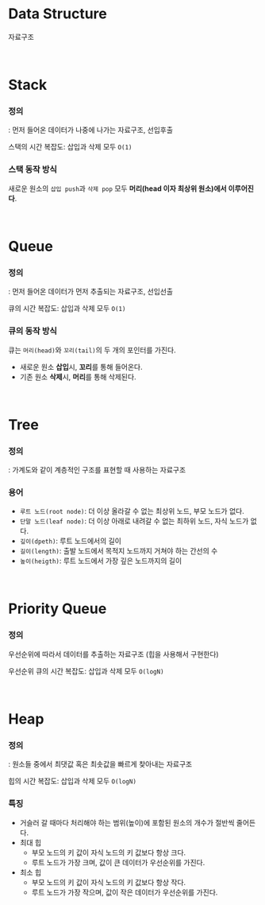 # Data Structure
자료구조

<br/>

# Stack

### 정의 
: 먼저 들어온 데이터가 나중에 나가는 자료구조, 선입후출

스택의 시간 복잡도: 삽입과 삭제 모두 `O(1)`


### 스택 동작 방식 
새로운 원소의 `삽입 push`과 `삭제 pop` 모두 **머리(head 이자 최상위 원소)에서 이루어진다**.

<br/>

# Queue

### 정의
: 먼저 들어온 데이터가 먼저 추출되는 자료구조, 선입선출

큐의 시간 복잡도: 삽입과 삭제 모두 `O(1)`


### 큐의 동작 방식 
큐는 `머리(head)`와 `꼬리(tail)`의 두 개의 포인터를 가진다.

- 새로운 원소 **삽입**시, **꼬리**를 통해 들어온다.
- 기존 원소 **삭제**시, **머리**를 통해 삭제된다. 

<br/>

# Tree

### 정의 
: 가계도와 같이 계층적인 구조를 표현할 때 사용하는 자료구조


### 용어 
- `루트 노드(root node)`: 더 이상 올라갈 수 없는 최상위 노드, 부모 노드가 없다.
- `단말 노드(leaf node)`: 더 이상 아래로 내려갈 수 없는 최하위 노드, 자식 노드가 없다.
- `깊이(dpeth)`: 루트 노드에서의 길이
- `길이(length)`: 출발 노드에서 목적지 노드까지 거쳐야 하는 간선의 수
- `높이(heigth)`: 루트 노드에서 가장 깊은 노드까지의 길이

<br/>

# Priority Queue

### 정의 
우선순위에 따라서 데이터를 추출하는 자료구조
(힙을 사용해서 구현한다)

우선순위 큐의 시간 복잡도: 삽입과 삭제 모두 `O(logN)`

<br/>

# Heap 

### 정의 
: 원소들 중에서 최댓값 혹은 최솟값을 빠르게 찾아내는 자료구조

힙의 시간 복잡도: 삽입과 삭제 모두 `O(logN)`

### 특징 
- 거슬러 갈 때마다 처리해야 하는 범위(높이)에 포함된 원소의 개수가 절반씩 줄어든다.
- 최대 힙
  - 부모 노드의 키 값이 자식 노드의 키 값보다 항상 크다.
  - 루트 노드가 가장 크며, 값이 큰 데이터가 우선순위를 가진다.
- 최소 힙
  - 부모 노드의 키 값이 자식 노드의 키 값보다 항상 작다.
  - 루트 노드가 가장 작으며, 값이 작은 데이터가 우선순위를 가진다.  



